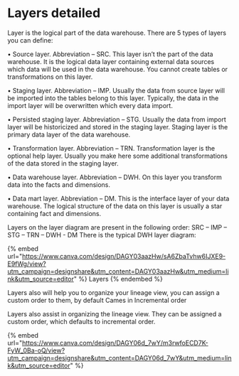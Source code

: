 # Layers detailed

Layer is the logical part of the data warehouse. There are 5 types of layers you can define:&#x20;

• Source layer. Abbreviation – SRC. This layer isn’t the part of the data warehouse. It is the logical data layer containing external data sources which data will be used in the data warehouse. You cannot create tables or transformations on this layer.&#x20;

• Staging layer. Abbreviation – IMP. Usually the data from source layer will be imported into the tables belong to this layer. Typically, the data in the import layer will be overwritten which every data import.&#x20;

• Persisted staging layer. Abbreviation – STG. Usually the data from import layer will be historicized and stored in the staging layer. Staging layer is the primary data layer of the data warehouse.&#x20;

• Transformation layer. Abbreviation – TRN. Transformation layer is the optional help layer. Usually you make here some additional transformations of the data stored in the staging layer.&#x20;

• Data warehouse layer. Abbreviation – DWH. On this layer you transform data into the facts and dimensions.&#x20;

• Data mart layer. Abbreviation – DM. This is the interface layer of your data warehouse. The logical structure of the data on this layer is usually a star containing fact and dimensions.&#x20;

Layers on the layer diagram are present in the following order: SRC – IMP – STG – TRN – DWH - DM There is the typical DWH layer diagram:

{% embed url="https://www.canva.com/design/DAGY03aazHw/sA6ZbaTvhw6IJXE9-E9fWg/view?utm_campaign=designshare&utm_content=DAGY03aazHw&utm_medium=link&utm_source=editor" %}
Layers
{% endembed %}

Layers also will help you to organize your lineage view, you can assign a custom order to them, by default Cames in Incremental order

Layers also assist in organizing the lineage view. They can be assigned a custom order, which defaults to incremental order.

{% embed url="https://www.canva.com/design/DAGY06d_7wY/m3rwfoECD7K-FyW_0Ba-oQ/view?utm_campaign=designshare&utm_content=DAGY06d_7wY&utm_medium=link&utm_source=editor" %}

